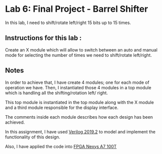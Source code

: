 # Lab 6: Final Project - Barrel Shifter

In this lab, I need to shift/rotate left/right 15 bits up to 15 times.

## Instructions for this lab :

Create an X module which will allow to switch between an auto and manual mode for selecting the number of times we need to shift/rotate left/right.

## Notes

In order to achieve that, I have create 4 modules; one for each mode of operation we have. Then, I instantiated those 4 modules in a top module which is handling all the shifting/rotation left/ right.

This top module is instantiated in the top module along with the X module and a third module responsible for the display interface.

The comments inside each module describes how each design has been achieved.

In this assignment, I have used [Verilog 2019.2](https://www.xilinx.com/support/download/index.html/content/xilinx/en/downloadNav/vivado-design-tools/2019-2.html) to model and implement the functionality of this design.

Also, I have applied the code into [FPGA Nexys A7 100T](https://store.digilentinc.com/nexys-a7-fpga-trainer-board-recommended-for-ece-curriculum/)
